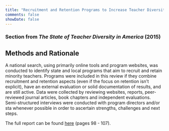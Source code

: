 ```yaml
---
title: "Recruitment and Retention Programs to Increase Teacher Diversity"
comments: false
showDate: false
---
```


### Section from *The State of Teacher Diversity in America* (2015)

## Methods and Rationale

A national search, using primarily online tools and program websites, was conducted to identify state and local programs that aim to recruit and retain minority teachers. Programs were included in this review if they combine recruitment and retention aspects (even if the focus on retention isn’t explicit), have an external evaluation or solid documentation of results, and are still active. Data were collected by reviewing websites, reports, peer-reviewed journal articles, book chapters and independent evaluations. Semi-structured interviews were conducted with program directors and/or sta whenever possible in order to ascertain strengths, challenges and next steps.

The full report can be found [here](http://www.shankerinstitute.org/resource/teacherdiversity) (pages 98 - 107). 
